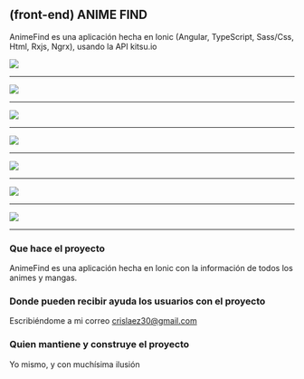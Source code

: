 ## (front-end) ANIME FIND

AnimeFind es una aplicación hecha en Ionic (Angular, TypeScript, Sass/Css, Html, Rxjs, Ngrx), usando la API kitsu.io

<img src="https://github.com/crislaez/animeFind/blob/master/src/assets/images/animeFind_1.jpg" />
<hr>
<img src="https://github.com/crislaez/animeFind/blob/master/src/assets/images/animeFind_2.jpg" />
<hr>
<img src="https://github.com/crislaez/animeFind/blob/master/src/assets/images/animeFind_3.jpg" />
<hr>
<img src="https://github.com/crislaez/animeFind/blob/master/src/assets/images/animeFind_4.jpg" />
<hr>
<img src="https://github.com/crislaez/animeFind/blob/master/src/assets/images/animeFind_5.jpg" />
<hr>
<img src="https://github.com/crislaez/animeFind/blob/master/src/assets/images/animeFind_6.jpg" />
<hr>
<img src="https://github.com/crislaez/animeFind/blob/master/src/assets/images/animeFind_7.jpg" />
<hr>

### Que hace el proyecto

AnimeFind es una aplicación hecha en Ionic con la información de todos los animes y mangas.
 
### Donde pueden recibir ayuda los usuarios con el proyecto
 
Escribiéndome a mi correo crislaez30@gmail.com

### Quien mantiene y construye el proyecto

Yo mismo, y con muchísima ilusión
